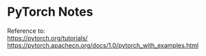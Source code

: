 PyTorch Notes
==

Reference to:  
https://pytorch.org/tutorials/  
https://pytorch.apachecn.org/docs/1.0/pytorch_with_examples.html
